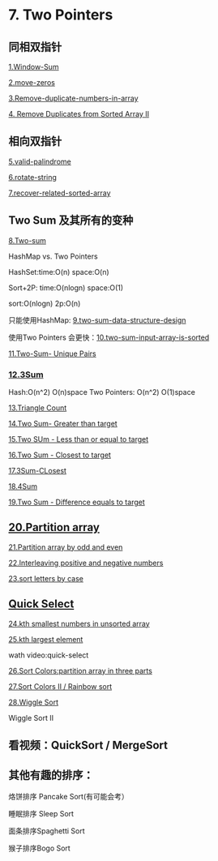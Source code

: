 
# 7. Two Pointers

## 同相双指针

[1.Window-Sum](https://github.com/xliu117/Leetcode/tree/master/step-by-step%20training/7.%20Two%20Pointers/LintCode%20604.%20Window%20Sum)

[2.move-zeros](https://github.com/xliu117/Leetcode/tree/master/step-by-step%20training/7.%20Two%20Pointers/LeetCode%20283.%20Move%20Zeroes)

[3.Remove-duplicate-numbers-in-array](https://github.com/xliu117/Leetcode/tree/master/step-by-step%20training/7.%20Two%20Pointers/LintCode%20521%20Remove%20Duplicate%20Numbers%20in%20Array)


[4. Remove Duplicates from Sorted Array II](https://github.com/xliu117/Leetcode/tree/master/step-by-step%20training/7.%20Two%20Pointers/LeetCode%2080.%20Remove%20Duplicates%20from%20Sorted%20Array%20II)

## 相向双指针

[5.valid-palindrome](https://github.com/xliu117/Leetcode/tree/master/step-by-step%20training/7.%20Two%20Pointers/LeetCode%20125.%20Valid%20Palindrome)

[6.rotate-string](https://github.com/xliu117/Leetcode/tree/master/step-by-step%20training/7.%20Two%20Pointers/LintCode%208.%20Rotate%20String)

[7.recover-related-sorted-array](https://github.com/xliu117/Leetcode/tree/master/step-by-step%20training/7.%20Two%20Pointers/LintCode%2039.%20Recover%20Rotated%20Sorted%20Array)

## Two Sum 及其所有的变种
[8.Two-sum](https://github.com/xliu117/Leetcode/tree/master/step-by-step%20training/7.%20Two%20Pointers/LeetCode%201.%20Two%20Sum)

HashMap vs. Two Pointers

HashSet:time:O(n) space:O(n)

Sort+2P: time:O(nlogn)  space:O(1)

sort:O(nlogn)
2p:O(n)

只能使用HashMap: [9.two-sum-data-structure-design](https://github.com/xliu117/Leetcode/tree/master/step-by-step%20training/7.%20Two%20Pointers/LeetCode%2080.%20Remove%20Duplicates%20from%20Sorted%20Array%20II)

使用Two Pointers 会更快：[10.two-sum-input-array-is-sorted](https://github.com/xliu117/Leetcode/tree/master/step-by-step%20training/7.%20Two%20Pointers/LeetCode%20167.%20Two%20Sum%20II%20-%20Input%20array%20is%20sorted)

[11.Two-Sum- Unique Pairs](https://github.com/xliu117/Leetcode/tree/master/step-by-step%20training/7.%20Two%20Pointers/LintCode%20587%20Two%20Sum%20-%20Unique%20pairs)

### [12.3Sum](https://github.com/xliu117/Leetcode/tree/master/step-by-step%20training/7.%20Two%20Pointers/LeetCode%2015.%203Sum) 

Hash:O(n^2) O(n)space
Two Pointers: O(n^2) O(1)space


[13.Triangle Count](https://github.com/xliu117/Leetcode/tree/master/step-by-step%20training/7.%20Two%20Pointers/LeetCode%20611.%20Valid%20Triangle%20Number)


[14.Two Sum- Greater than target](https://github.com/xliu117/Leetcode/tree/master/step-by-step%20training/7.%20Two%20Pointers/LintCode%20443.%20Two%20Sum%20-%20Greater%20than%20target)

[15.Two SUm - Less than or equal to target](https://github.com/xliu117/Leetcode/tree/master/step-by-step%20training/7.%20Two%20Pointers/LintCode%20609%20Two%20Sum%20-%20Less%20than%20or%20equal%20to%20target)

[16.Two Sum - Closest to target](https://github.com/xliu117/Leetcode/tree/master/step-by-step%20training/7.%20Two%20Pointers/LintCode%20533.%20Two%20Sum%20-%20Closest%20to%20target)

[17.3Sum-CLosest](https://github.com/xliu117/Leetcode/tree/master/step-by-step%20training/7.%20Two%20Pointers/LintCode%2059.%203Sum%20Closest)

[18.4Sum](https://github.com/xliu117/Leetcode/tree/master/step-by-step%20training/7.%20Two%20Pointers/LeetCode%2018.%204Sum)

[19.Two Sum - Difference equals to target](https://github.com/xliu117/Leetcode/blob/master/step-by-step%20training/7.%20Two%20Pointers/LIntCode%20610%20Two%20Sum%20-%20Difference%20equals%20to%20target/solution.java)

## [20.Partition array](https://github.com/xliu117/Leetcode/tree/master/step-by-step%20training/7.%20Two%20Pointers/LintCode%2031.%20Partition%20Array)

[21.Partition array by odd and even](https://github.com/xliu117/Leetcode/tree/master/step-by-step%20training/7.%20Two%20Pointers/LintCode%20373.%20Partition%20Array%20by%20Odd%20and%20Even)

[22.Interleaving positive and negative numbers](https://github.com/xliu117/Leetcode/tree/master/step-by-step%20training/7.%20Two%20Pointers/LintCode%20144.%20Interleaving%20Positive%20and%20Negative%20Numbers)

[23.sort letters by case](https://github.com/xliu117/Leetcode/tree/master/step-by-step%20training/7.%20Two%20Pointers/LintCode%2049.%20Sort%20Letters%20by%20Case)

## [Quick Select](https://en.wikipedia.org/wiki/Quickselect)

[24.kth smallest numbers in unsorted array](https://github.com/xliu117/Leetcode/tree/master/step-by-step%20training/7.%20Two%20Pointers/LintCode%20461%20Kth%20Smallest%20Numbers%20in%20Unsorted%20Array)

[25.kth largest element](https://github.com/xliu117/Leetcode/blob/master/step-by-step%20training/7.%20Two%20Pointers/LintCode%205.%20Kth%20Largest%20Element/solution.java)

wath video:quick-select


[26.Sort Colors:partition array in three parts](https://github.com/xliu117/Leetcode/blob/master/step-by-step%20training/7.%20Two%20Pointers/LeetCode%2075.%20Sort%20Colors/solution.java)

[27.Sort Colors II / Rainbow sort](https://github.com/xliu117/Leetcode/tree/master/step-by-step%20training/7.%20Two%20Pointers/LintCode%20143.%20Sort%20Colors%20II)

[28.Wiggle Sort](https://github.com/xliu117/Leetcode/tree/master/step-by-step%20training/7.%20Two%20Pointers/LeetCode%20280.%20Wiggle%20Sort)

Wiggle Sort II

## 看视频：QuickSort / MergeSort

## 其他有趣的排序：

烙饼排序 Pancake Sort(有可能会考）

睡眠排序 Sleep Sort

面条排序Spaghetti Sort

猴子排序Bogo Sort


